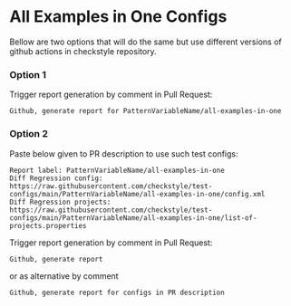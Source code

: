 # All Examples in One Configs

Bellow are two options that will do the same but use different versions
of github actions in checkstyle repository.


### Option 1
Trigger report generation by comment in Pull Request:
```
Github, generate report for PatternVariableName/all-examples-in-one
```

### Option 2

Paste below given to PR description to use such test configs:
```
Report label: PatternVariableName/all-examples-in-one
Diff Regression config: https://raw.githubusercontent.com/checkstyle/test-configs/main/PatternVariableName/all-examples-in-one/config.xml
Diff Regression projects: https://raw.githubusercontent.com/checkstyle/test-configs/main/PatternVariableName/all-examples-in-one/list-of-projects.properties
```

Trigger report generation by comment in Pull Request:
```
Github, generate report
```
or as alternative by comment
```
Github, generate report for configs in PR description
```
